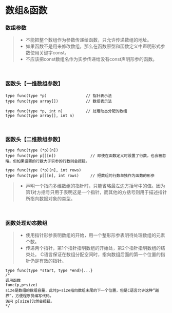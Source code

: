 # 数组&函数

### 数组参数
>* 不能把整个数组作为参数传递给函数，只允许传递数组的地址。
>* 如果函数不是用来修改数组，那么在函数原型和函数定义中声明形式参数使用关键字const。
>* 不应该把const数组名作为实参传递给没有const声明形参的函数。

<br>

### 函数头【一维数组参数】
```
type func(type *p)                 // 指针表示法
type func(type array[])            // 数组表示法

type func(type *p, int n)          // 处理动态分配的数组
type func(type array[], int n) 
```

<br>

### 函数头【二维数组参数】
```
type func(type (*p)[n])
type func(type p[][n])               // 即使在函数定义时设置了行数，也会被忽略。但如果设置的行数大于实参的行数则会报错。

type func(type (*p)[n], int rows)
type func(type p[][n], int rows)     // 把数组的行数单独作为函数的形参
```
>* 声明一个指向多维数组的指针时，只能省略最左边方括号中的值。因为第1对方括号只用于表明这是一个指针，而其他的方括号则用于描述指针所指向数据对象的类型。

<br>

### 函数处理动态数组
>* 使用指针形参表明数组的开始，用一个整形形参表明待处理数组的元素个数。
>* 传递两个指针，第1个指针指明数组的开始处，第2个指针指明数组的结束处。
C语言保证在数组分配空间时，指向数组后面的第一个位置的指针仍是有效的指针。
```
type func(type *start, type *end){...}
/*
调用函数
func(p,p+size)                 
size是数组的数组容量，此时p+size指向数组末尾的下一个位置，但是C语言允许这种“越界”，方便程序员编写代码。
访问 p[size]仍然会报错。
*/
```








